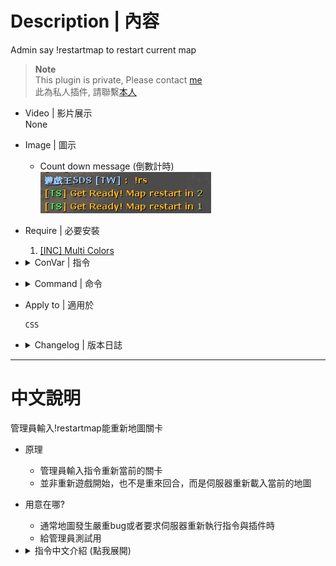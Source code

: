 # Description | 內容
Admin say !restartmap to restart current map

> __Note__ <br/>
This plugin is private, Please contact [me](https://github.com/fbef0102/Game-Private_Plugin#私人插件列表-private-plugins-list)<br/>
此為私人插件, 請聯繫[本人](https://github.com/fbef0102/Game-Private_Plugin#私人插件列表-private-plugins-list)

* Video | 影片展示
<br/>None

* Image | 圖示
	* Count down message (倒數計時)
	<br/>![css_restartmap_command_1](image/css_restartmap_command_1.jpg)

* Require | 必要安裝
	1. [[INC] Multi Colors](https://github.com/fbef0102/L4D1_2-Plugins/releases/tag/Multi-Colors)

* <details><summary>ConVar | 指令</summary>

	* cfg/sourcemod/css_restartmap_command.cfg
		```php
		// 0=Plugin off, 1=Plugin on.
		css_restartmap_command_enable "1"

		// Changes how message displays. (0: Disable, 1:In chat, 2: In Hint Box, 3: In center text)
		css_restartmap_command_announce_type "1"

		// Delay to restart map.
		css_restartmap_command_delay "5"

		// Players with these flags have access to use command to restart map. (Empty = Everyone, -1: Nobody)
		css_restartmap_command_access_flag "z"

		// Count down sound file (relative to to sound/, empty=disable)
		css_restartmap_command_soundfile "buttons/blip1.wav"
		```
</details>

* <details><summary>Command | 命令</summary>

	* **sm_restartmap - changelevels to the current map**
		```php
		sm_restartmap
		sm_rs
		```
</details>

* Apply to | 適用於
	```
	CSS
	```

* <details><summary>Changelog | 版本日誌</summary>

	* v1.0 (2023-3-3)
	    * Initial Release
</details>

- - - -
# 中文說明
管理員輸入!restartmap能重新地圖關卡

* 原理
	* 管理員輸入指令重新當前的關卡
	* 並非重新遊戲開始，也不是重來回合，而是伺服器重新載入當前的地圖

* 用意在哪?
	* 通常地圖發生嚴重bug或者要求伺服器重新執行指令與插件時
	* 給管理員測試用

* <details><summary>指令中文介紹 (點我展開)</summary>

	* cfg/sourcemod/css_restartmap_command.cfg
		```php
		// 0=關閉插件, 1=啟動插件.
		css_restartmap_command_enable "1"

		// 該如何提示重新地圖的倒數計時 (0: 不提示, 1: 聊天框, 2: 黑底白字框, 3: 螢幕正中間)
		css_restartmap_command_announce_type "1"

		// 重新地圖的倒數計時
		css_restartmap_command_delay "5"

		// 擁有這些權限的管理員才能夠輸入!restartmap 重新地圖. (空=任何人都可以輸入, -1=無人有權限輸入)
		css_restartmap_command_access_flag "z"

		// 倒數計時的音效檔案，請填入相對路徑 (路徑相對於 sound 資料夾, 空=關閉音效)
		css_restartmap_command_soundfile "buttons/blip1.wav"
		```
</details>
